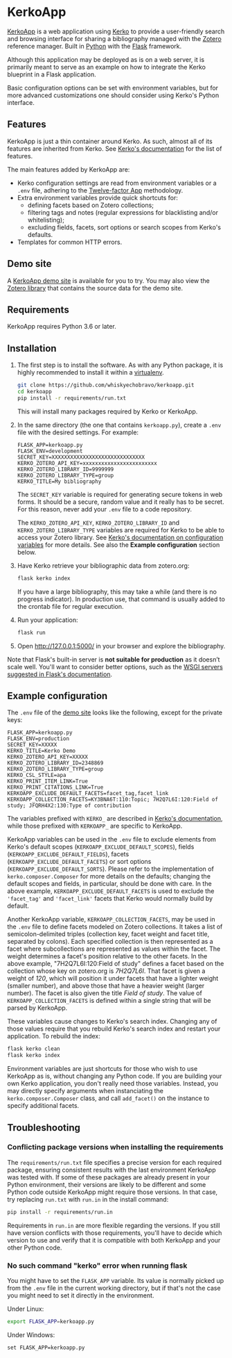 # KerkoApp

[KerkoApp] is a web application using [Kerko] to provide a user-friendly
search and browsing interface for sharing a bibliography managed with the
[Zotero] reference manager. Built in [Python] with the [Flask] framework.

Although this application may be deployed as is on a web server, it is primarily
meant to serve as an example on how to integrate the Kerko blueprint in a Flask
application.

Basic configuration options can be set with environment variables, but for more
advanced customizations one should consider using Kerko's Python interface.


## Features

KerkoApp is just a thin container around Kerko. As such, almost all of its
features are inherited from Kerko. See [Kerko's documentation][Kerko] for the
list of features.

The main features added by KerkoApp are:

* Kerko configuration settings are read from environment variables or a `.env`
  file, adhering to the [Twelve-factor App](https://12factor.net/config)
  methodology.
* Extra environment variables provide quick shortcuts for:
    * defining facets based on Zotero collections;
    * filtering tags and notes (regular expressions for blacklisting and/or
      whitelisting);
    * excluding fields, facets, sort options or search scopes from Kerko's
      defaults.
* Templates for common HTTP errors.


## Demo site

A [KerkoApp demo site][KerkoApp_demo] is available for you to try. You may also
view the [Zotero library][Zotero_demo] that contains the source data for the
demo site.


## Requirements

KerkoApp requires Python 3.6 or later.


## Installation

1. The first step is to install the software. As with any Python package, it is
   highly recommended to install it within a [virtualenv].

   ```bash
   git clone https://github.com/whiskyechobravo/kerkoapp.git
   cd kerkoapp
   pip install -r requirements/run.txt
   ```

   This will install many packages required by Kerko or KerkoApp.

2. In the same directory (the one that contains `kerkoapp.py`), create a `.env`
   file with the desired settings. For example:

   ```
   FLASK_APP=kerkoapp.py
   FLASK_ENV=development
   SECRET_KEY=XXXXXXXXXXXXXXXXXXXXXXXXXXXXXX
   KERKO_ZOTERO_API_KEY=xxxxxxxxxxxxxxxxxxxxxxxx
   KERKO_ZOTERO_LIBRARY_ID=9999999
   KERKO_ZOTERO_LIBRARY_TYPE=group
   KERKO_TITLE=My bibliography
   ```

   The `SECRET_KEY` variable is required for generating secure tokens in web
   forms. It should be a secure, random value and it really has to be secret.
   For this reason, never add your `.env` file to a code repository.

   The `KERKO_ZOTERO_API_KEY`, `KERKO_ZOTERO_LIBRARY_ID` and
   `KERKO_ZOTERO_LIBRARY_TYPE` variables are required for Kerko to be able to
   access your Zotero library. See [Kerko's documentation on configuration
   variables][Kerko_variables] for more details. See also the **Example
   configuration** section below.

3. Have Kerko retrieve your bibliographic data from zotero.org:

   ```bash
   flask kerko index
   ```

   If you have a large bibliography, this may take a while (and there is no
   progress indicator). In production use, that command is usually added to the
   crontab file for regular execution.

4. Run your application:

   ```bash
   flask run
   ```

5. Open http://127.0.0.1:5000/ in your browser and explore the bibliography.

Note that Flask's built-in server is **not suitable for production** as it
doesn’t scale well. You'll want to consider better options, such as the [WSGI
servers suggested in Flask's documentation][Flask_production].


## Example configuration

The `.env` file of the [demo site][KerkoApp_demo] looks like the following,
except for the private keys:

```
FLASK_APP=kerkoapp.py
FLASK_ENV=production
SECRET_KEY=XXXXX
KERKO_TITLE=Kerko Demo
KERKO_ZOTERO_API_KEY=XXXXX
KERKO_ZOTERO_LIBRARY_ID=2348869
KERKO_ZOTERO_LIBRARY_TYPE=group
KERKO_CSL_STYLE=apa
KERKO_PRINT_ITEM_LINK=True
KERKO_PRINT_CITATIONS_LINK=True
KERKOAPP_EXCLUDE_DEFAULT_FACETS=facet_tag,facet_link
KERKOAPP_COLLECTION_FACETS=KY3BNA6T:110:Topic; 7H2Q7L6I:120:Field of study; JFQRH4X2:130:Type of contribution
```

The variables prefixed with `KERKO_` are described in [Kerko's
documentation][Kerko_variables], while those prefixed with `KERKOAPP_` are
specific to KerkoApp.

KerkoApp variables can be used in the `.env` file to exclude elements from
Kerko's default scopes (`KERKOAPP_EXCLUDE_DEFAULT_SCOPES`), fields
(`KERKOAPP_EXCLUDE_DEFAULT_FIELDS`), facets (`KERKOAPP_EXCLUDE_DEFAULT_FACETS`)
or sort options (`KERKOAPP_EXCLUDE_DEFAULT_SORTS`). Please refer to the
implementation of `kerko.composer.Composer` for more details on the defaults;
changing the default scopes and fields, in particular, should be done with care.
In the above example, `KERKOAPP_EXCLUDE_DEFAULT_FACETS` is used to exclude the
`'facet_tag'` and `'facet_link'` facets that Kerko would normally build by
default.

Another KerkoApp variable, `KERKOAPP_COLLECTION_FACETS`, may be used in the
`.env` file to define facets modeled on Zotero collections. It takes a list of
semicolon-delimited triples (collection key, facet weight and facet title,
separated by colons). Each specified collection is then represented as a facet
where subcollections are represented as values within the facet. The weight
determines a facet's position relative to the other facets. In the above
example, "7H2Q7L6I:120:Field of study" defines a facet based on the collection
whose key on zotero.org is _7H2Q7L6I_. That facet is given a weight of _120_,
which will position it under facets that have a lighter weight (smaller number),
and above those that have a heavier weight (larger number). The facet is also
given the title _Field of study_. The value of `KERKOAPP_COLLECTION_FACETS` is
defined within a single string that will be parsed by KerkoApp.

These variables cause changes to Kerko's search index. Changing any of those
values require that you rebuild Kerko's search index and restart your
application. To rebuild the index:

```bash
flask kerko clean
flask kerko index
```

Environment variables are just shortcuts for those who wish to use KerkoApp as
is, without changing any Python code. If you are building your own Kerko
application, you don't really need those variables. Instead, you may directly
specify arguments when instanciating the `kerko.composer.Composer` class, and
call `add_facet()` on the instance to specify additional facets.


## Troubleshooting

### Conflicting package versions when installing the requirements

The `requirements/run.txt` file specifies a precise version for each required
package, ensuring consistent results with the last environment KerkoApp was
tested with. If some of these packages are already present in your Python
environment, their versions are likely to be different and some Python code
outside KerkoApp might require those versions. In that case, try replacing
`run.txt` with `run.in` in the install command:

```bash
pip install -r requirements/run.in
```

Requirements in `run.in` are more flexible regarding the versions. If you still
have version conflicts with those requirements, you'll have to decide which
version to use and verify that it is compatible with both KerkoApp and your
other Python code.

### No such command "kerko" error when running flask

You might have to set the `FLASK_APP` variable. Its value is normally picked up
from the `.env` file in the current working directory, but if that's not the
case you might need to set it directly in the environment.

Under Linux:

```bash
export FLASK_APP=kerkoapp.py
```

Under Windows:

```
set FLASK_APP=kerkoapp.py
```


[Flask]: https://pypi.org/project/Flask/
[Flask_production]: https://flask.palletsprojects.com/en/1.1.x/deploying/
[Kerko]: https://github.com/whiskyechobravo/kerko
[Kerko_variables]: https://github.com/whiskyechobravo/kerko#configuration-variables
[KerkoApp]: https://github.com/whiskyechobravo/kerkoapp
[KerkoApp_demo]: https://demo.kerko.whiskyechobravo.com
[KerkoApp_issues]: https://github.com/whiskyechobravo/kerkoapp/issues
[Python]: https://www.python.org/
[virtualenv]: https://virtualenv.pypa.io/en/latest/
[Zotero]: https://www.zotero.org/
[Zotero_demo]: https://www.zotero.org/groups/2348869/kerko_demo/items
